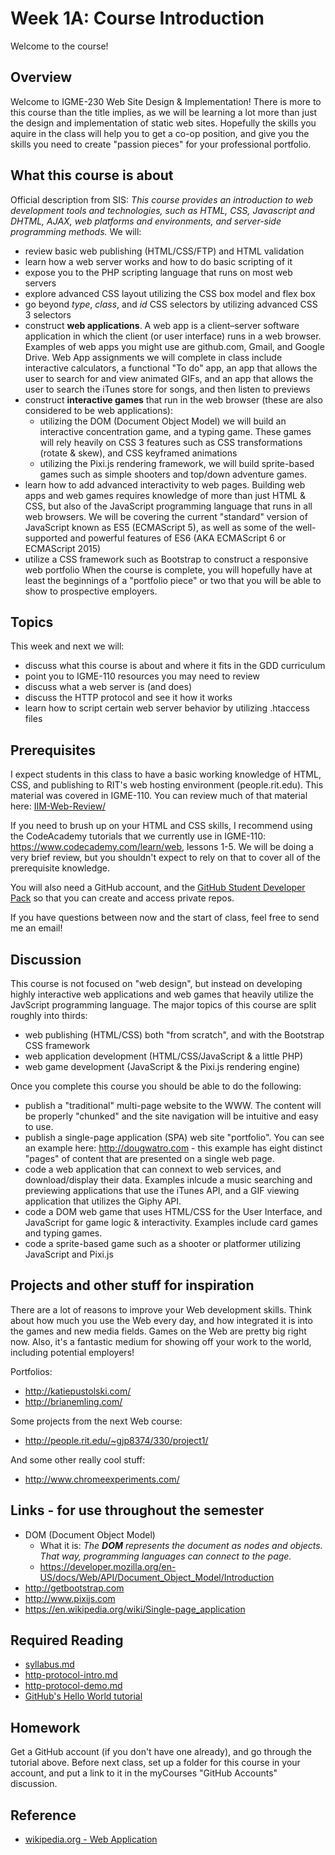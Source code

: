 # Week 1A: Course Introduction
Welcome to the course!

## Overview
Welcome to IGME-230 Web Site Design & Implementation! There is more to this course than the title implies, as we will be learning a lot more than just the design and implementation of static web sites. 
Hopefully the skills you aquire in the class will help you to get a co-op position, and give you the skills you need to create "passion pieces" for your professional portfolio.

## What this course is about
Official description from SIS: *This course provides an introduction to web development tools and technologies, such as HTML, CSS, Javascript and DHTML, AJAX, web platforms and environments, and server-side programming methods.*
We will:
* review basic web publishing (HTML/CSS/FTP) and HTML validation
* learn how a web server works and how to do basic scripting of it
* expose you to the PHP scripting language that runs on most web servers
* explore advanced CSS layout utilizing the CSS box model and flex box
* go beyond *type*, *class*, and *id* CSS selectors by utilizing advanced CSS 3 selectors
* construct **web applications**. A web app is a client–server software application in which the client (or user interface) runs in a web browser. Examples of web apps you might use are github.com, Gmail, and Google Drive. Web App assignments we will complete in class include interactive calculators, a functional "To do" app, an app that allows the user to search for and view animated GIFs, and an app that allows the user to search the iTunes store for songs, and then listen to previews
* construct **interactive games** that run in the web browser (these are also considered to be web applications):
  * utilizing the DOM (Document Object Model) we will build an interactive concentration game, and a typing game. These games will rely heavily on CSS 3 features such as CSS transformations (rotate & skew), and CSS keyframed animations
  * utilizing the Pixi.js rendering framework, we will build sprite-based games such as simple shooters and top/down adventure games.
* learn how to add advanced interactivity to web pages. Building web apps and web games requires knowledge of more than just HTML & CSS, but also of the JavaScript programming language that runs in all web browsers. We will be covering the current "standard" version of JavaScript known as ES5 (ECMAScript 5), as well as some of the well-supported and powerful features of ES6 (AKA ECMAScript 6 or ECMAScript 2015)
* utilize a CSS framework such as Bootstrap to construct a responsive web portfolio
When the course is complete, you will hopefully have at least the beginnings of a "portfolio piece" or two that you will be able to show to prospective employers.
  
## Topics
This week and next we will:
* discuss what this course is about and where it fits in the GDD curriculum
* point you to IGME-110 resources you may need to review
* discuss what a web server is (and does)
* discuss the HTTP protocol and see it how it works
* learn how to script certain web server behavior by utilizing .htaccess files

## Prerequisites

I expect students in this class to have a basic working knowledge of HTML, CSS, and publishing to RIT's web hosting environment (people.rit.edu). This material was covered in IGME-110. You can review much of that material here: [IIM-Web-Review/](../IIM-Web-Review)

If you need to brush up on your HTML and CSS skills, I recommend using the CodeAcademy tutorials that we currently use in IGME-110: https://www.codecademy.com/learn/web, lessons 1-5. We will be doing a very brief review, but you shouldn't expect to rely on that to cover all of the prerequisite knowledge.

You will also need a GitHub account, and the [GitHub Student Developer Pack](https://education.github.com/pack) so that you can create and access private repos.

If you have questions between now and the start of class, feel free to send me an email! 

## Discussion
This course is not focused on "web design", but instead on developing highly interactive web applications and web games that heavily utilize the JavScript programming language.  The major topics of this course are split roughly into thirds:
- web publishing (HTML/CSS) both "from scratch", and with the Bootstrap CSS framework
- web application development (HTML/CSS/JavaScript & a little PHP)
- web game development (JavaScript & the Pixi.js rendering engine)

Once you complete this course you should be able to do the following:
- publish a "traditional" multi-page website to the WWW. The content will be properly "chunked" and the site navigation will be intuitive and easy to use.
- publish a single-page application (SPA) web site "portfolio". You can see an example here: http://dougwatro.com - this example has eight distinct "pages" of content that are presented on a single web page.
- code a web application that can connext to web services, and download/display their data. Examples inlcude a music searching and previewing applications that use the iTunes API, and a GIF viewing application that utilizes the Giphy API.
- code a DOM web game that uses HTML/CSS for the User Interface, and JavaScript for game logic & interactivity. Examples include card games and typing games.
- code a sprite-based game such as a shooter or platformer utilizing JavaScript and Pixi.js 

## Projects and other stuff for inspiration
There are a lot of reasons to improve your Web development skills. Think about how much you use the Web every day, and how integrated it is into the games and new media fields. Games on the Web are pretty big right now. Also, it's a fantastic medium for showing off your work to the world, including potential employers!

Portfolios:
- http://katiepustolski.com/
- http://brianemling.com/

Some projects from the next Web course:
- http://people.rit.edu/~gjp8374/330/project1/

And some other really cool stuff:
- http://www.chromeexperiments.com/

## Links - for use throughout the semester
- DOM (Document Object Model)
  - What it is: *The **DOM** represents the document as nodes and objects. That way, programming languages can connect to the page.*
  - https://developer.mozilla.org/en-US/docs/Web/API/Document_Object_Model/Introduction
- http://getbootstrap.com
- http://www.pixijs.com
- https://en.wikipedia.org/wiki/Single-page_application 

## Required Reading
* [syllabus.md](../syllabus.md)
* [http-protocol-intro.md](../notes/http-protocol-intro.md)
* [http-protocol-demo.md](../notes/http-protocol-demo.md)
* [GitHub's Hello World tutorial](https://guides.github.com/activities/hello-world/)

## Homework
Get a GitHub account (if you don't have one already), and go through the tutorial above. Before next class, set up a folder for this course in your account, and put a link to it in the myCourses "GitHub Accounts" discussion.

## Reference
* [wikipedia.org - Web Application](https://en.wikipedia.org/wiki/Web_application)
